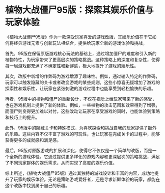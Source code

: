 # 植物大战僵尸95版：探索其娱乐价值与玩家体验

《植物大战僵尸95版》作为一款深受玩家喜爱的游戏改版，其娱乐价值在于它如何将经典游戏元素与创新玩法相结合，提供给玩家全新的游戏体验和挑战。

首先，95版在保留原版游戏核心玩法的基础上，通过增加僵尸的难度和引入新的植物特性，为玩家带来了更高层次的策略挑战。这种策略上的深度和复杂性，使得每一局游戏都充满了不确定性和新鲜感，极大地提升了游戏的娱乐性。

其次，改版中新增的作弊码为游戏增添了趣味性。例如，通过输入特定的作弊码，玩家可以触发隐藏的关卡或者改变游戏的某些规则，这些小惊喜无疑增加了游戏的探索性和娱乐性，让玩家在紧张刺激的游戏过程中也能享受到轻松愉快的乐趣。

再者，95版中的植物和僵尸的重新设计，不仅在视觉上给玩家带来了新的感受，也在游戏机制上提供了新的体验。例如，一些植物的攻击范围和效果得到了增强，而僵尸则变得更加难以对付，这些改动让玩家在享受游戏的同时，也能体验到策略和技巧上的提升。

此外，95版中的隐藏关卡和特殊模式，为喜欢探索和挑战自我的玩家提供了额外的乐趣。这些内容不仅丰富了游戏的可玩性，也让玩家在完成关卡的过程中，能够获得更多的成就感和满足感。

最后，95版对原版游戏的扩展和深化，使得它不仅仅是一个简单的改版，而是一个全新的游戏体验。它通过提供更多样化的游戏内容和更深层次的策略挑战，满足了不同玩家群体的娱乐需求，从而实现了高度的娱乐价值。

综上所述，《植物大战僵尸95版》通过其独特的游戏设计和丰富的内容，成功地提升了玩家的娱乐体验。无论是策略游戏爱好者，还是寻求新鲜体验的玩家，都能在这个改版中找到属于自己的乐趣。